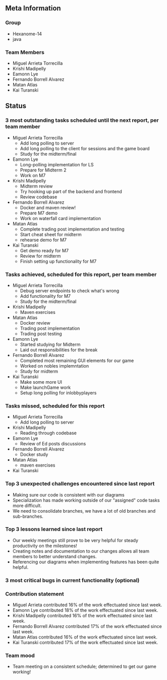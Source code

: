 ## Meta Information

### Group

- Hexanome-14
- java

### Team Members

- Miguel Arrieta Torrecilla
- Krishi Madipelly
- Eamonn Lye
- Fernando Borrell Alvarez
- Matan Atlas
- Kai Turanski

## Status

### 3 most outstanding tasks scheduled until the next report, per team member

- Miguel Arrieta Torrecilla
  - Add long polling to server
  - Add long polling to the client for sessions and the game board
  - Study for the midterm/final
- Eamonn Lye
  - Long-polling implementation for LS
  - Prepare for Midterm 2
  - Work on M7
- Krishi Madipelly
  - Midterm review
  - Try hooking up part of the backend and frontend
  - Review codebase
- Fernando Borrell Alvarez
  - Docker and maven review!
  - Prepare M7 demo
  - Work on waterfall card implementation
- Matan Atlas
  - Complete trading post implementation and testing
  - Start cheat sheet for midterm
  - rehearse demo for M7
- Kai Turanski
  - Get demo ready for M7
  - Review for midterm
  - Finish setting up functionality for M7

### Tasks achieved, scheduled for this report, per team member

- Miguel Arrieta Torrecilla
  - Debug server endpoints to check what's wrong
  - Add functionality for M7
  - Study for the midterm/final
- Krishi Madipelly
  - Maven exercises
- Matan Atlas
  - Docker review
  - Trading post implementation
  - Trading post testing
- Eamonn Lye
  - Started studying for Midterm
  - Laid out responsibilities for the break
- Fernando Borrell Alvarez
  - Completed most remaining GUI elements for our game
  - Worked on nobles implemntation
  - Study for midterm
- Kai Turanski
  - Make some more UI
  - Make launchGame work
  - Setup long polling for inlobbyplayers

### Tasks missed, scheduled for this report

- Miguel Arrieta Torrecilla
  - Add long polling to server
- Krishi Madipelly
  - Reading through codebase
- Eamonn Lye
  - Review of Ed posts discussions
- Fernando Borrell Alvarez
  - Docker study
- Matan Atlas
  - maven exercises
- Kai Turanski

### Top 3 unexpected challenges encountered since last report

- Making sure our code is consistent with our diagrams
- Specialization has made working outside of our "assigned" code tasks more difficult.
- We need to consolidate branches, we have a lot of old branches and sub-branches.

### Top 3 lessons learned since last report

- Our weekly meetings still prove to be very helpful for steady productivity on the milestones!
- Creating notes and documentation to our changes allows all team members to better understand changes.
- Referencing our diagrams when implementing features has been quite helpful.

### 3 most critical bugs in current functionality (optional)

### Contribution statement

- Miguel Arrieta contributed 16% of the work effectuated since last week.
- Eamonn Lye contributed 18% of the work effectuated since last week.
- Krishi Madipelly contributed 16% of the work effectuated since last week.
- Fernando Borrell Alvarez contributed 17% of the work effectuated since last week.
- Matan Atlas contributed 16% of the work effectuated since last week.
- Kai Turanski contributed 17% of the work effectuated since last week.

### Team mood

- Team meeting on a consistent schedule; determined to get our game working! 
